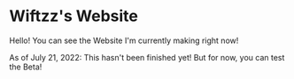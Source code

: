 # Wiftzz's Website
Hello! You can see the Website I'm currently making right now!

As of July 21, 2022:
This hasn't been finished yet! But for now, you can test the Beta!
